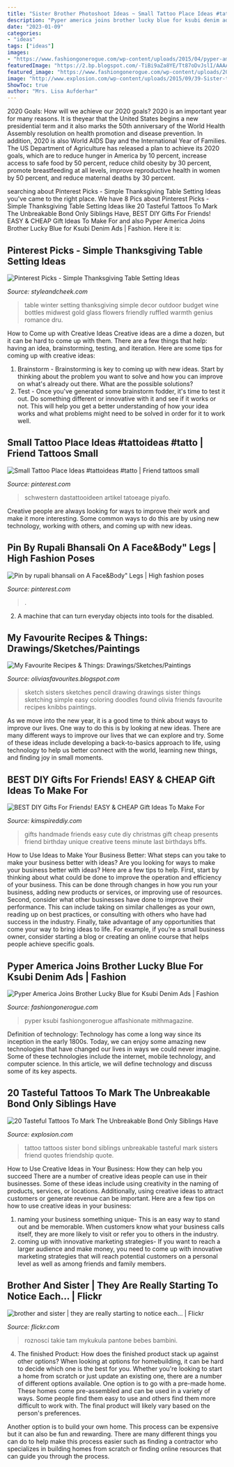 ```yaml
---
title: "Sister Brother Photoshoot Ideas ~ Small Tattoo Place Ideas #tattoideas #tatto"
description: "Pyper america joins brother lucky blue for ksubi denim ads"
date: "2023-01-09"
categories:
- "ideas"
tags: ["ideas"]
images:
- "https://www.fashiongonerogue.com/wp-content/uploads/2015/04/pyper-america-lucky-blue-smith-ksubi09.jpg"
featuredImage: "https://2.bp.blogspot.com/-TiBi9aZa8YE/Tt87oDvJslI/AAAAAAAAArY/jhj6Pg2RgOs/s1600/blog2.jpg"
featured_image: "https://www.fashiongonerogue.com/wp-content/uploads/2015/04/pyper-america-lucky-blue-smith-ksubi09.jpg"
image: "http://www.explosion.com/wp-content/uploads/2015/09/39-Sister-tattoo-ideas.jpg"
ShowToc: true
author: "Mrs. Lisa Aufderhar"
---
```



2020 Goals: How will we achieve our 2020 goals?
2020 is an important year for many reasons. It is theyear that the United States begins a new presidential term and it also marks the 50th anniversary of the World Health Assembly resolution on health promotion and disease prevention. In addition, 2020 is also World AIDS Day and the International Year of Families. 
The US Department of Agriculture has released a plan to achieve its 2020 goals, which are to reduce hunger in America by 10 percent, increase access to safe food by 50 percent, reduce child obesity by 30 percent, promote breastfeeding at all levels, improve reproductive health in women by 50 percent, and reduce maternal deaths by 30 percent.

	

		
searching about Pinterest Picks - Simple Thanksgiving Table Setting Ideas you've came to the right place. We have 8 Pics about Pinterest Picks - Simple Thanksgiving Table Setting Ideas like 20 Tasteful Tattoos To Mark The Unbreakable Bond Only Siblings Have, BEST DIY Gifts For Friends! EASY &amp; CHEAP Gift Ideas To Make For and also Pyper America Joins Brother Lucky Blue for Ksubi Denim Ads | Fashion. Here it is:
		
    
## Pinterest Picks - Simple Thanksgiving Table Setting Ideas

<img loading=lazy src="http://daizdje8zyv90.cloudfront.net/wp-content/uploads/2014/11/Midwest-Winter-Wedding-by-Ashley-Dru-Ruffled-Blog.jpg?x56422" onerror="this.onerror=null;this.src='https://tse1.mm.bing.net/th?id=OIP.11TYi3rLslAtnUlfPkW7eQHaLH&amp;pid=15.1';" alt="Pinterest Picks - Simple Thanksgiving Table Setting Ideas">

_Source: styleandcheek.com_

>table winter setting thanksgiving simple decor outdoor budget wine bottles midwest gold glass flowers friendly ruffled warmth genius romance dru. 

	

How to Come up with Creative Ideas
Creative ideas are a dime a dozen, but it can be hard to come up with them. There are a few things that help: having an idea, brainstorming, testing, and iteration. 
Here are some tips for coming up with creative ideas:

1. Brainstorm - Brainstorming is key to coming up with new ideas. Start by thinking about the problem you want to solve and how you can improve on what's already out there. What are the possible solutions? 
2. Test - Once you've generated some brainstorm fodder, it's time to test it out. Do something different or innovative with it and see if it works or not. This will help you get a better understanding of how your idea works and what problems might need to be solved in order for it to work well. 

    
## Small Tattoo Place Ideas #tattoideas #tatto | Friend Tattoos Small

<img loading=lazy src="https://i.pinimg.com/736x/59/e0/31/59e031353c2fa7aba87042b87f585b23.jpg" onerror="this.onerror=null;this.src='https://tse1.mm.bing.net/th?id=OIP.UuPP3qummn1OQZ9etALy5gAAAA&amp;pid=15.1';" alt="Small Tattoo Place Ideas #tattoideas #tatto | Friend tattoos small">

_Source: pinterest.com_

>schwestern dastattooideen artikel tatoeage piyafo. 

	

Creative people are always looking for ways to improve their work and make it more interesting. Some common ways to do this are by using new technology, working with others, and coming up with new ideas.

    
## Pin By Rupali Bhansali On A Face&amp;Body&quot; Legs | High Fashion Poses

<img loading=lazy src="https://i.pinimg.com/736x/c4/7d/77/c47d77d490dc6dc8b2c9328ef806b59f.jpg" onerror="this.onerror=null;this.src='https://tse2.mm.bing.net/th?id=OIP.ul_tc37vRFamMd0Ekb6w9AHaK7&amp;pid=15.1';" alt="Pin by rupali bhansali on A Face&amp;Body&quot; Legs | High fashion poses">

_Source: pinterest.com_

>. 

	

2. A machine that can turn everyday objects into tools for the disabled.

    
## My Favourite Recipes &amp; Things: Drawings/Sketches/Paintings

<img loading=lazy src="https://2.bp.blogspot.com/-TiBi9aZa8YE/Tt87oDvJslI/AAAAAAAAArY/jhj6Pg2RgOs/s1600/blog2.jpg" onerror="this.onerror=null;this.src='https://tse2.mm.bing.net/th?id=OIP.OniQWfxYeGh9yptXuvHOmwHaKd&amp;pid=15.1';" alt="My Favourite Recipes &amp; Things: Drawings/Sketches/Paintings">

_Source: oliviasfavourites.blogspot.com_

>sketch sisters sketches pencil drawing drawings sister things sketching simple easy coloring doodles found olivia friends favourite recipes knibbs paintings. 

	

As we move into the new year, it is a good time to think about ways to improve our lives. One way to do this is by looking at new ideas. There are many different ways to improve our lives that we can explore and try. Some of these ideas include developing a back-to-basics approach to life, using technology to help us better connect with the world, learning new things, and finding joy in small moments.

    
## BEST DIY Gifts For Friends! EASY &amp; CHEAP Gift Ideas To Make For

<img loading=lazy src="https://kimspireddiy.com/wp-content/uploads/2018/10/BEST-DIY-Gifts-For-Friends-EASY-and-CHEAP-Gift-Ideas-To-Make-For-Birthdays-Christmas-Gifts-Creative-and-Unique-Presents-That-Are-Cute-Last-Minute-Handmade-Ideas-BFFs-Teens-9.jpg" onerror="this.onerror=null;this.src='https://tse4.mm.bing.net/th?id=OIP.sPWYgheNq0qmOiGp_6zx6QHaLH&amp;pid=15.1';" alt="BEST DIY Gifts For Friends! EASY &amp; CHEAP Gift Ideas To Make For">

_Source: kimspireddiy.com_

>gifts handmade friends easy cute diy christmas gift cheap presents friend birthday unique creative teens minute last birthdays bffs. 

	

How to Use Ideas to Make Your Business Better: What steps can you take to make your business better with ideas?
Are you looking for ways to make your business better with ideas? Here are a few tips to help. First, start by thinking about what could be done to improve the operation and efficiency of your business. This can be done through changes in how you run your business, adding new products or services, or improving use of resources. Second, consider what other businesses have done to improve their performance. This can include taking on similar challenges as your own, reading up on best practices, or consulting with others who have had success in the industry. Finally, take advantage of any opportunities that come your way to bring ideas to life. For example, if you’re a small business owner, consider starting a blog or creating an online course that helps people achieve specific goals.

    
## Pyper America Joins Brother Lucky Blue For Ksubi Denim Ads | Fashion

<img loading=lazy src="https://www.fashiongonerogue.com/wp-content/uploads/2015/04/pyper-america-lucky-blue-smith-ksubi09.jpg" onerror="this.onerror=null;this.src='https://tse2.mm.bing.net/th?id=OIP.SQ4B4ASmvw5ERWai6hqalgHaLY&amp;pid=15.1';" alt="Pyper America Joins Brother Lucky Blue for Ksubi Denim Ads | Fashion">

_Source: fashiongonerogue.com_

>pyper ksubi fashiongonerogue affashionate mithmagazine. 

	

Definition of technology:
Technology has come a long way since its inception in the early 1800s. Today, we can enjoy some amazing new technologies that have changed our lives in ways we could never imagine. Some of these technologies include the internet, mobile technology, and computer science. In this article, we will define technology and discuss some of its key aspects.

    
## 20 Tasteful Tattoos To Mark The Unbreakable Bond Only Siblings Have

<img loading=lazy src="http://www.explosion.com/wp-content/uploads/2015/09/39-Sister-tattoo-ideas.jpg" onerror="this.onerror=null;this.src='https://tse1.mm.bing.net/th?id=OIP.HGMXfnC-AOgk4MfEQcP3VAHaGy&amp;pid=15.1';" alt="20 Tasteful Tattoos To Mark The Unbreakable Bond Only Siblings Have">

_Source: explosion.com_

>tattoo tattoos sister bond siblings unbreakable tasteful mark sisters friend quotes friendship quote. 

	

How to Use Creative Ideas in Your Business: How they can help you succeed
There are a number of creative ideas people can use in their businesses. Some of these ideas include using creativity in the naming of products, services, or locations. Additionally, using creative ideas to attract customers or generate revenue can be important. Here are a few tips on how to use creative ideas in your business: 
1. naming your business something unique- This is an easy way to stand out and be memorable. When customers know what your business calls itself, they are more likely to visit or refer you to others in the industry. 
2. coming up with innovative marketing strategies- If you want to reach a larger audience and make money, you need to come up with innovative marketing strategies that will reach potential customers on a personal level as well as among friends and family members. 

    
## Brother And Sister | They Are Really Starting To Notice Each… | Flickr

<img loading=lazy src="https://c2.staticflickr.com/4/3155/2967885621_98cdd6cedc_b.jpg" onerror="this.onerror=null;this.src='https://tse1.mm.bing.net/th?id=OIP.HJNFjYNEPjIN3URJsuRnmgHaLI&amp;pid=15.1';" alt="brother and sister | they are really starting to notice each… | Flickr">

_Source: flickr.com_

>roznosci takie tam mykukula pantone bebes bambini. 

	

4. The finished Product: How does the finished product stack up against other options?
When looking at options for homebuilding, it can be hard to decide which one is the best for you. Whether you're looking to start a home from scratch or just update an existing one, there are a number of different options available. 
One option is to go with a pre-made home. These homes come pre-assembled and can be used in a variety of ways. Some people find them easy to use and others find them more difficult to work with. The final product will likely vary based on the person's preferences. 

Another option is to build your own home. This process can be expensive but it can also be fun and rewarding. There are many different things you can do to help make this process easier such as finding a contractor who specializes in building homes from scratch or finding online resources that can guide you through the process.

